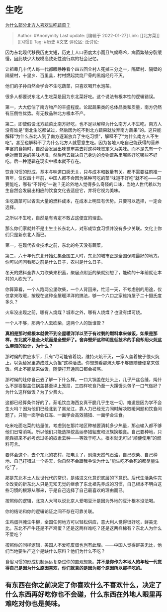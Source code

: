 # 生吃
[为什么部分北方人喜欢生吃蔬菜？](https://www.zhihu.com/question/22292940/answer/556776672)

> Author: #Anonymity
> Last update: [编辑于 2022-01-27]
> Link: [[北方菜]] [[习惯]]
> Tag: #历史 #文艺
> 评论区:
> 泛讨论:

因为东北现代移民历史太短，历史上人口密度太小而且气候寒冷，病菌繁殖分裂缓慢，因此缺少大规模高致死性流行病的社会记忆。

让祖辈几十代人每一代都眼睁睁看个四五回全村人死掉三分之一，隔壁村、隔壁的隔壁村，十里乡、百里县，村村燃起焚烧尸骨的黑烟经月不灭。

他们的子孙自然会学会不生吃蔬菜，只喜欢喝开水泡茶。

很多人都要说东北人生吃菜是因为东北菜好吃。这个说法有根本性的逻辑错误。

第一，大大低估了南方物产的丰盛程度。论起蔬果类的总体品类和质量，南方仍然有压倒性优势。有无数品种北方根本不产。

第二，即使假设北方蔬菜比南方好吃，也不足以解释为什么南方人不生吃。南方人没有谁是“南北生吃都试过，然后因为吃不到北方蔬果就放弃南方蔬果”的。这只能解释“为什么东北人到了南方逐渐放弃了生吃习惯”，解释不了“为什么南方人不生吃”。甚至也解释不了为什么北方人就愿意生吃。因为各地人吃自己能获得的营养丰富的食物时，自然会发展出味觉审美去将这种味觉定义为美味。而不是先有一个绝对而普遍的美味标准，然后再去裁决自己身边的食物谱系里哪些好吃哪些不好吃。后一种逻辑在现实中根本就不存在。

饮食习惯的形成，基本与味道口感无关，只与成本和数量有关。都不需要往前推一百年，仅仅四十年前，中国人都不会因为某种可吃的菜“味道不好吃”就不吃——只要能吃，哪有“不好吃”一说？无论外地人觉得多么奇怪的口味，当地人世代赖以为生自然会发展出相应的饮食文化去适应它，并将它视为美味。

生吃蔬菜可以省去大量的燃料成本，在成本上明显有优势。只要可以选择，一定会选择。

之所以不生吃，自然是有肯定不敢占这便宜的理由。

那么你们家就并不是土生土长东北人，对形成饮食习惯并没有多少关联。文化上你们只是新东北人而已。

第一，在现代农业技术之前，东北的冬天没有蔬菜。

第二，六十年代东北开始汇集全国工人时，东北的城市正是全国保障最好的地方。你可以问问看那之前是什么日子，农村是什么日子。

冬天的燃料全靠人力砍柴来积蓄，聚居点附近的柴就别想了，能砍的十年前就让本村的人砍光了。

你算算看，一个人跑两公里砍柴，一个人背回来，忙活一天，不考虑别的用途，仅仅拿来取暖，按现在这种全屋暖洋洋的搞法，够一个六口之家维持屋子二十摄氏度多久？

火车没出现之前，哪有人烧煤？城市之外，哪有人烧煤？也没有煤可烧。

一个人不够，那两个人去砍柴，这两个人的饭谁管？

**真相是那时候根本就做不到全屋暖洋洋以至于有过剩的燃料拿来做饭。如果是那样，东北就不是全火炕而是全壁炉了。舍弃壁炉这种明显低技术的手段却用火炕这么麻烦的设计，为什么？**

那时候的供应水平，只有“尽可能省着烧，维持火炕不灭，一家人盖着被子偎火炕上，以免给家里造成过大负担”这种活法。你想想看那炕火够不够随随便便拿来做饭。何止不能拿来做饭，随便打开通风口都会被骂。

那时候的灶你自己去了解一下什么样。一口大锅盖在灶头上，几乎严丝合缝，炖什么不是狠狠盖住锅盖甚至垛上笼屉，三四样吃食乃至一大摞馒头包子一口气做好？为什么这样做饭？为了少费火。

这都已经算条件好的了。茹毛饮血海西女真干脆几乎生吃一切。难道是因为学不会生火吗？因为他们已经北到了黑龙江，靠人力已经无力同时解决取暖问题和饮食问题了。只能一面学会扛冻、一面学会高效捕猎、一面学会生食。

吃米吃面吃菜的热量值，考虑到在那片地区种植要消耗多少热量，那点输入都不够他们日常消耗。所以他们只能选择挖高丽参猎貂皮和汉族换粮食。自己要种地，只能靠抓来不必考虑过冬的奴隶去种——等效于吃人。根本就无可以“顺便使用”的燃料可言。

要体会这个，去个东北的农村，把电关了，别烧天然气石油，自己砍柴、自己种地、自己打猎过一个冬天，你自然不会跟我争论为什么“能生吃不会死的都尽量生吃”了。

那是东北本土人世世代代的常识，是烙进文化意识底层的下意识。后代生活条件完全改变的新东北人只是无知无觉的继承了东北祖先养成的习惯，自己根本不明白这些习惯的根源从哪来，于是自己选择了自己最喜欢的理由而已。

按照你的逻辑，北京人大可以说北京人爱喝豆汁是因为外地的豆汁根本没法喝。

你的结论和你的逻辑论证之间不存在可靠关联。

生鸡蛋拌腌生牛柳，全国任何地方可以轻松供应，意大利人觉得很好吃，鲜美无比。东北不产牛还是不产鸡蛋？还是这两样难吃？还是这两样稀有？东北人为什么不爱吃？

按照你的同样逻辑，美国人不爱吃皮蛋也岂有此理。——中国人觉得鲜美无比，他们当地要生产这个是缺什么原料？他们为什么不吃？

食俗习惯的形成机制远远复杂过你的直观想象。**并不是你作为本地人的年轻一代觉得自己是因为什么原因喜欢，你们就真的是因为那个原因所以那样吃的。**

**有东西在你之前决定了你喜欢什么不喜欢什么，决定了什么东西再好吃你也不会碰，什么东西在外地人眼里再难吃对你也是美味。**
-------------------------------------------------------------
